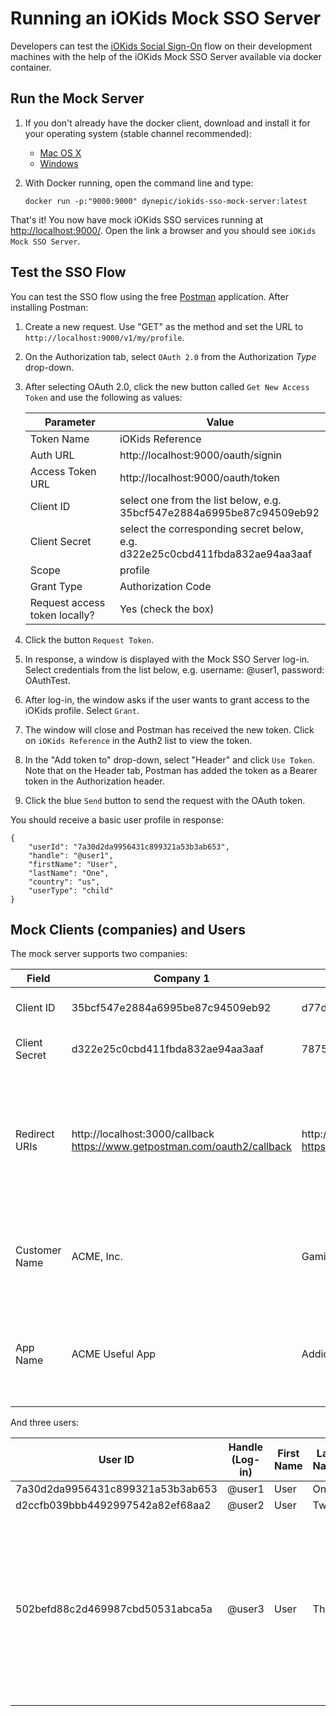 # Running an iOKids Mock SSO Server

Developers can test the [iOKids Social Sign-On](iOKids-SSO.md) flow on their development machines with the help of the 
iOKids Mock SSO Server available via docker container.

## Run the Mock Server

1. If you don't already have the docker client, download and install it for your operating system (stable channel recommended):

    * [Mac OS X](https://docs.docker.com/docker-for-mac/install/)
    * [Windows](https://docs.docker.com/docker-for-windows/install/)
    
2. With Docker running, open the command line and type:

    `docker run -p:"9000:9000" dynepic/iokids-sso-mock-server:latest`

That's it! You now have mock iOKids SSO services running at [http://localhost:9000/](http://localhost:9000/). Open the link 
a browser and you should see `iOKids Mock SSO Server`.

## Test the SSO Flow

You can test the SSO flow using the free [Postman](https://www.getpostman.com/) application. After installing Postman:

1. Create a new request. Use "GET" as the method and set the URL to `http://localhost:9000/v1/my/profile`.
2. On the Authorization tab, select `OAuth 2.0` from the Authorization *Type* drop-down.
3. After selecting OAuth 2.0, click the new button called `Get New Access Token` and use the following as values:

    | Parameter | Value |
    | --------- | ----- |
    | Token Name | iOKids Reference |
    | Auth URL | http://localhost:9000/oauth/signin |
    | Access Token URL | http://localhost:9000/oauth/token |
    | Client ID | select one from the list below, e.g.<br/>35bcf547e2884a6995be87c94509eb92 |
    | Client Secret | select the corresponding secret below, e.g.<br/>d322e25c0cbd411fbda832ae94aa3aaf |
    | Scope | profile |
    | Grant Type | Authorization Code |
    | Request access token locally? | Yes (check the box) |
    
4. Click the button `Request Token`. 
5. In response, a window is displayed with the Mock SSO Server log-in. Select credentials from the list below, 
e.g. username: @user1, password: OAuthTest.
6. After log-in, the window asks if the user wants to grant access to the iOKids profile. Select `Grant`. 
7. The window will close and Postman has received the new token. Click on `iOKids Reference` in the Auth2 list to view
the token.
8. In the "Add token to" drop-down, select "Header" and click `Use Token`. Note that on the Header tab, Postman has added
the token as a Bearer token in the Authorization header.
9. Click the blue `Send` button to send the request with the OAuth token.

You should receive a basic user profile in response:
```
{
    "userId": "7a30d2da9956431c899321a53b3ab653",
    "handle": "@user1",
    "firstName": "User",
    "lastName": "One",
    "country": "us",
    "userType": "child"
}
```

## Mock Clients (companies) and Users

<a name="user-data"></a>The mock server supports two companies:

| Field | Company 1 | Company 2 | Notes |
| ----- | --------- | --------- | ----- |
| Client ID | 35bcf547e2884a6995be87c94509eb92 | d77d83fee0f84cd3a18137ad4c6a23de | Used in the OAuth configuration |
| Client Secret | d322e25c0cbd411fbda832ae94aa3aaf | 787558e2188240548f6d5d8a306180bd | Used in the OAuth configuration |
| Redirect URIs | http://localhost:3000/callback<br /> https://www.getpostman.com/oauth2/callback | http://localhost:3000/callback<br /> https://www.getpostman.com/oauth2/callback | Use the localhost address in your OAuth configuration. <br />Postman value required for local Postman testing |
| Customer Name | ACME, Inc. | Gamification, Inc. | The name of the company appears on the log-in and permission screens |
| App Name | ACME Useful App | Addictive Games | The name of the application appears on the log-in and permission screens |

And three users:

| User ID | Handle (Log-in) | First Name | Last Name | Password | Notes |
| ------- | --------------- | ---------- | --------- | -------- | ----- |
| 7a30d2da9956431c899321a53b3ab653 | @user1 | User | One | OAuthTest | |
| d2ccfb039bbb4492997542a82ef68aa2 | @user2 | User | Two | OAuthTest | |
| 502befd88c2d469987cbd50531abca5a | @user3 | User | Three | OAuthTest | This user can authenticate but never has permissions to use the profile service. The service always returns a 4011 error. See the [Profile API](Profile.md). |

